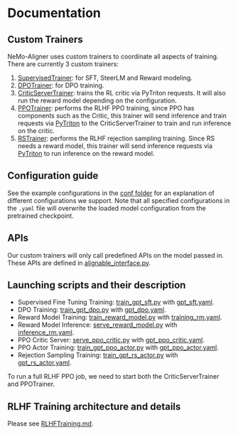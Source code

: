 # Documentation

## Custom Trainers

NeMo-Aligner uses custom trainers to coordinate all aspects of training. There are currently 3 custom trainers:
1. [SupervisedTrainer](/nemo_aligner/algorithms/supervised.py): for SFT, SteerLM and Reward modeling.
2. [DPOTrainer](/nemo_aligner/algorithms/dpo.py): for DPO training.
3. [CriticServerTrainer](/nemo_aligner/algorithms/critic_server_trainer.py): trains the RL critic via PyTriton requests. It will also run the reward model depending on the configuration.
4. [PPOTrainer](/nemo_aligner/algorithms/ppo.py): performs the RLHF PPO training, since PPO has components such as the Critic, this trainer will send inference and train requests via [PyTriton](https://github.com/triton-inference-server/pytriton) to the CriticServerTrainer to train and run inference on the critic.
5. [RSTrainer](/nemo_aligner/algorithms/rs.py): performs the RLHF rejection sampling training. Since RS needs a reward model, this trainer will send inference requests via [PyTriton](https://github.com/triton-inference-server/pytriton) to run inference on the reward model.

## Configuration guide

See the example configurations in the [conf folder](/examples/nlp/gpt/conf/) for an explanation of different configurations we support. Note that all specified configurations in the `.yaml` file will overwrite the loaded model configuration from the pretrained checkpoint.


## APIs
Our custom trainers will only call predefined APIs on the model passed in. These APIs are defined in [alignable_interface.py](/nemo_aligner/models/alignable_interface.py).

## Launching scripts and their description
* Supervised Fine Tuning Training: [train_gpt_sft.py](/examples/nlp/gpt/train_gpt_sft.py) with [gpt_sft.yaml](/examples/nlp/gpt/conf/gpt_sft.yaml).
* DPO Training: [train_gpt_dpo.py](/examples/nlp/gpt/train_gpt_dpo.py) with [gpt_dpo.yaml](/examples/nlp/gpt/conf/gpt_dpo.yaml).
* Reward Model Training: [train_reward_model.py](/examples/nlp/gpt/train_reward_model.py) with [training_rm.yaml](/examples/nlp/gpt/conf/training_rm.yaml).
* Reward Model Inference: [serve_reward_model.py](/examples/nlp/gpt/serve_reward_model.py) with [inference_rm.yaml](/examples/nlp/gpt/conf/inference_rm.yaml).
* PPO Critic Server: [serve_ppo_critic.py](/examples/nlp/gpt/serve_ppo_critic.py) with [gpt_ppo_critic.yaml](/examples/nlp/gpt/conf/gpt_ppo_critic.yaml).
* PPO Actor Training: [train_gpt_ppo_actor.py](/examples/nlp/gpt/train_gpt_ppo_actor.py) with [gpt_ppo_actor.yaml](/examples/nlp/gpt/conf/gpt_ppo_actor.yaml).
* Rejection Sampling Training: [train_gpt_rs_actor.py](/examples/nlp/gpt/train_gpt_rs_actor.py) with [gpt_rs_actor.yaml](/examples/nlp/gpt/conf/gpt_rs_actor.yaml).

To run a full RLHF PPO job, we need to start both the CriticServerTrainer and PPOTrainer.

## RLHF Training architecture and details
Please see [RLHFTraining.md](./RLHFTraining.md).